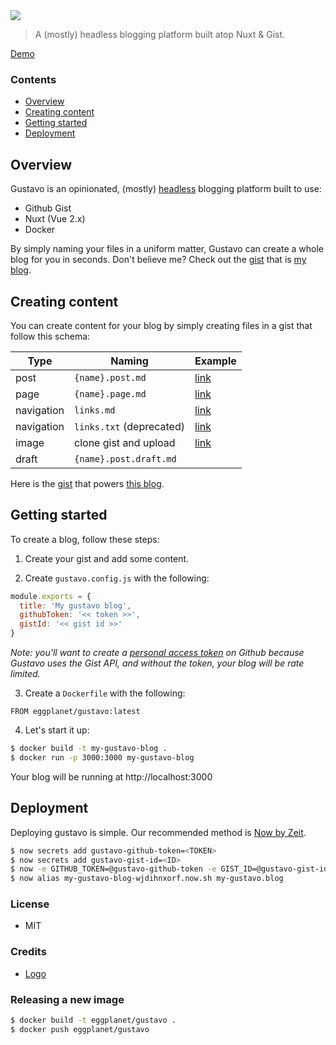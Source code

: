 <img src="https://cloud.githubusercontent.com/assets/659829/24072589/a5b60f90-0ba6-11e7-865b-d2356c16e280.jpg">

> A (mostly) headless blogging platform built atop Nuxt & Gist.

[Demo](https://www.briangonzalez.org)

### Contents

- [Overview](#overview)
- [Creating content](#creating-content)
- [Getting started](#getting-started)
- [Deployment](#deployment)

## Overview

Gustavo is an opinionated, (mostly) [headless](https://headlesscms.org/) blogging
platform built to use:

- Github Gist
- Nuxt (Vue 2.x)
- Docker

By simply naming your files in a uniform matter, Gustavo can create a whole blog
for you in seconds. Don't believe me?
Check out the [gist](https://gist.github.com/briangonzalez/2ece66bfffff31ddc230ca8342e80b3e) that is [my blog](https://www.briangonzalez.org).

## Creating content

You can create content for your blog by simply creating
files in a gist that follow this schema:

| Type        | Naming                  | Example                                                                                                             |
|-------------|-------------------------| --------------------------------------------------------------------------------------------------------------------|
| post        | `{name}.post.md`        | [link](https://gist.github.com/briangonzalez/2ece66bfffff31ddc230ca8342e80b3e#file-lazy-leadership-post-md)         |
| page        | `{name}.page.md`        | [link](https://gist.github.com/briangonzalez/2ece66bfffff31ddc230ca8342e80b3e#file-about-page-md)                   |
| navigation  | `links.md`              | [link](https://gist.github.com/briangonzalez/2ece66bfffff31ddc230ca8342e80b3e#file-links-md)                       |
| navigation  | `links.txt` (deprecated)| [link](https://gist.github.com/briangonzalez/2ece66bfffff31ddc230ca8342e80b3e#file-links-txt)                       |
| image       | clone gist and upload   | [link](https://gist.github.com/briangonzalez/2ece66bfffff31ddc230ca8342e80b3e#file-your-speed-jpg)                  |
| draft       | `{name}.post.draft.md`  |                                                                                                                     |

Here is the [gist](https://gist.github.com/briangonzalez/2ece66bfffff31ddc230ca8342e80b3e)
that powers [this blog](https://www.briangonzalez.org).

## Getting started

To create a blog, follow these steps:

1. Create your gist and add some content.

2. Create `gustavo.config.js` with the following:

```js
module.exports = {
  title: 'My gustavo blog',
  githubToken: '<< token >>',
  gistId: '<< gist id >>'
}
```

_Note: you'll want to create a [personal access token](https://github.com/settings/tokens) on Github because Gustavo uses the Gist API, and without the token, your blog will be rate limited._

3. Create a `Dockerfile` with the following:

```docker
FROM eggplanet/gustavo:latest
```

4. Let's start it up:

```bash
$ docker build -t my-gustavo-blog .
$ docker run -p 3000:3000 my-gustavo-blog
```

Your blog will be running at http://localhost:3000

## Deployment

Deploying gustavo is simple. Our recommended method is [Now by Zeit](https://zeit.co/now).

```bash
$ now secrets add gustavo-github-token=<TOKEN>
$ now secrets add gustavo-gist-id=<ID>
$ now -e GITHUB_TOKEN=@gustavo-github-token -e GIST_ID=@gustavo-gist-id --docker
$ now alias my-gustavo-blog-wjdihnxorf.now.sh my-gustavo.blog
```

### License

- MIT

### Credits

- [Logo](https://thenounproject.com/search/?q=man&i=542085)

### Releasing a new image

```bash
$ docker build -t eggplanet/gustavo .
$ docker push eggplanet/gustavo
```
